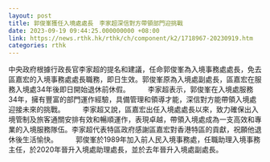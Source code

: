 ```yaml
---
layout: post
title: 郭俊峯獲任入境處處長　李家超深信對方帶領部門迎挑戰
date: 2023-09-19 09:44:25.000000000 +08:00
link: https://news.rthk.hk/rthk/ch/component/k2/1718967-20230919.htm
categories: rthk
---
```


中央政府根據行政長官李家超的提名和建議，任命郭俊峯為入境事務處處長，免去區嘉宏的入境事務處處長職務，即日生效。郭俊峯原為入境處副處長，區嘉宏在服務入境處34年後即日開始退休前休假。
　　 
李家超表示，郭俊峯在入境處服務34年，擁有豐富的部門運作經驗，具備管理和領導才能，深信對方能帶領入境處迎接未來的挑戰。
　　 
李家超又說，區嘉宏出任入境處處長以來，致力確保出入境管制及旅客通關安排有效和暢順運作，表現卓越，帶領入境處成為一支高效和專業的入境服務隊伍。李家超代表特區政府感謝區嘉宏對香港特區的貢獻，祝願他退休後生活愉快。
　　 
郭俊峯於1989年加入前人民入境事務處，任職助理入境事務主任，於2020年晉升入境處助理處長，並於去年晉升入境處副處長。
